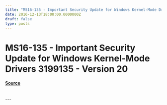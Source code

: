 ```yaml
---
title: "MS16-135 - Important Security Update for Windows Kernel-Mode Drivers 3199135 - Version 20"
date: 2016-12-13T18:00:00.0000000Z
draft: false
type: posts
---
```

# MS16-135 - Important Security Update for Windows Kernel-Mode Drivers 3199135 - Version 20









#### [Source](https://technet.microsoft.com/en-us/library/security/MS16-135)

<br/>
---
